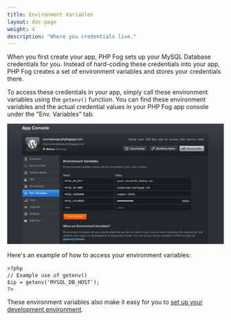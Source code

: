 ```yaml
---
title: Environment Variables
layout: doc-page
weight: 4
description: "Where you credentials live."
---
```


When you first create your app, PHP Fog sets up your MySQL Database credentials for you. Instead of hard-coding these credentials into your app, PHP Fog creates a set of environment variables and stores your credentials there. 

To access these credentials in your app, simply call these environment variables using the `getenv()` function. You can find these environment variables and the actual credential values in your PHP Fog app console under the "Env. Variables" tab. 

<img class="screenshot" src="/img/screenshots/env-vars.png" alt="Environment Variables"/>

Here's an example of how to access your environment variables:

    <?php
    // Example use of getenv()
    $ip = getenv('MYSQL_DB_HOST');
    ?>

These environment variables also make it easy for you to [set up your development environment](/getting-started/development).
